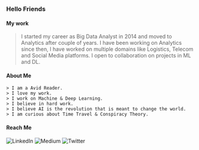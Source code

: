 ### Hello Friends

#### My work

   >I started my career as Big Data Analyst in 2014 and moved to Analytics after couple of years. I have been working on Analytics since then, I have worked on multiple domains like Logistics, Telecom and Social Media platforms. I open to collaboration on projects in ML and DL.

#### About Me

    > I am a Avid Reader.
    > I love my work.
    > I work on Machine & Deep Learning.
    > I believe in hard work.
    > I believe AI is the revolution that is meant to change the world.
    > I am curious about Time Travel & Conspiracy Theory.
    
#### Reach Me

   ![LinkedIn](http://linkedin.com/in/mayur-jain-software-engineer/)
   ![Medium](https://medium.com/@mayur87545)
   ![Twitter](https://twitter.com/mayur__22/)
